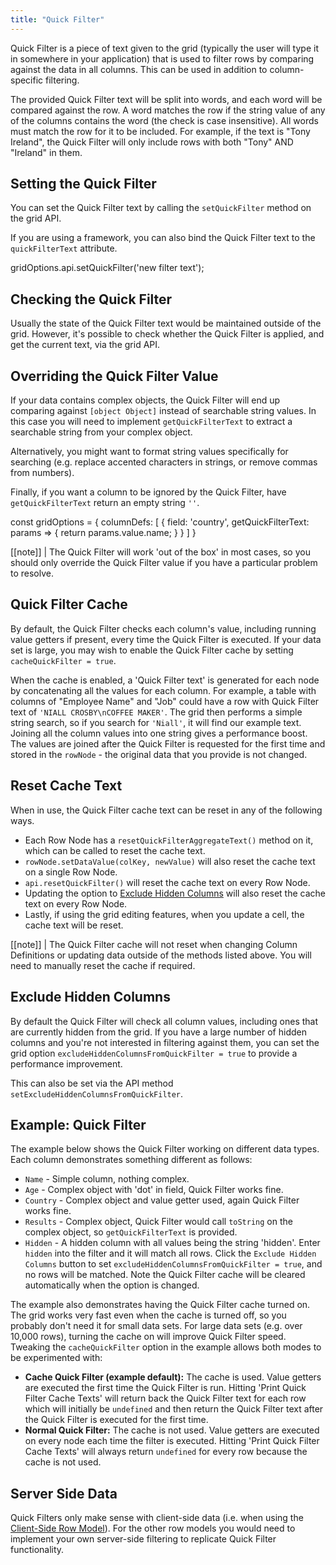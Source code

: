 ```yaml
---
title: "Quick Filter"
---
```


Quick Filter is a piece of text given to the grid (typically the user will type it in somewhere in your application) that is used to filter rows by comparing against the data in all columns. This can be used in addition to column-specific filtering.

The provided Quick Filter text will be split into words, and each word will be compared against the row. A word matches the row if the string value of any of the columns contains the word (the check is case insensitive). All words must match the row for it to be included. For example, if the text is "Tony Ireland", the Quick Filter will only include rows with both "Tony" AND "Ireland" in them.

## Setting the Quick Filter

You can set the Quick Filter text by calling the `setQuickFilter` method on the grid API.

<api-documentation source='grid-api/api.json' section='filter' names='["setQuickFilter"]'></api-documentation>

If you are using a framework, you can also bind the Quick Filter text to the `quickFilterText` attribute.

<api-documentation source='grid-options/properties.json' section='filter' names='["quickFilterText"]'></api-documentation>

<snippet>
gridOptions.api.setQuickFilter('new filter text');
</snippet>

## Checking the Quick Filter

Usually the state of the Quick Filter text would be maintained outside of the grid. However, it's possible to check whether the Quick Filter is applied, and get the current text, via the grid API.

<api-documentation source='grid-api/api.json' section='filter' names='["isQuickFilterPresent", "getQuickFilter"]'></api-documentation>

## Overriding the Quick Filter Value

If your data contains complex objects, the Quick Filter will end up comparing against `[object Object]` instead of searchable string values. In this case you will need to implement `getQuickFilterText` to extract a searchable string from your complex object. 

Alternatively, you might want to format string values specifically for searching (e.g. replace accented characters in strings, or remove commas from numbers).

Finally, if you want a column to be ignored by the Quick Filter, have `getQuickFilterText` return an empty string `''`.

<api-documentation source='column-properties/properties.json' section='filtering' names='["getQuickFilterText"]'></api-documentation>

<snippet>
const gridOptions = {
    columnDefs: [
        {
            field: 'country',
            getQuickFilterText: params => {
                return params.value.name;
            }
        }
    ]
}
</snippet>


[[note]]
| The Quick Filter will work 'out of the box' in most cases, so you should only override the Quick Filter value if you have a particular problem to resolve.

## Quick Filter Cache

By default, the Quick Filter checks each column's value, including running value getters if present, every time the Quick Filter is executed. If your data set is large, you may wish to enable the Quick Filter cache by setting `cacheQuickFilter = true`.

<api-documentation source='grid-options/properties.json' section='filter' names='["cacheQuickFilter"]'></api-documentation>

When the cache is enabled, a 'Quick Filter text' is generated for each node by concatenating all the values for each column. For example, a table with columns of "Employee Name" and "Job" could have a row with Quick Filter text of `'NIALL CROSBY\nCOFFEE MAKER'`. The grid then performs a simple string search, so if you search for `'Niall'`, it will find our example text. Joining all the column values into one string gives a performance boost. The values are joined after the Quick Filter is requested for the first time and stored in the `rowNode` - the original data that you provide is not changed.

## Reset Cache Text

When in use, the Quick Filter cache text can be reset in any of the following ways.

- Each Row Node has a `resetQuickFilterAggregateText()` method on it, which can be called to reset the cache text.
- `rowNode.setDataValue(colKey, newValue)` will also reset the cache text on a single Row Node.
- `api.resetQuickFilter()` will reset the cache text on every Row Node.
- Updating the option to [Exclude Hidden Columns](#exclude-hidden-columns) will also reset the cache text on every Row Node.
- Lastly, if using the grid editing features, when you update a cell, the cache text will be reset.

[[note]]
| The Quick Filter cache will not reset when changing Column Definitions or updating data outside of the methods listed above. You will need to manually reset the cache if required.

## Exclude Hidden Columns

By default the Quick Filter will check all column values, including ones that are currently hidden from the grid. If you have a large number of hidden columns and you're not interested in filtering against them, you can set the grid option `excludeHiddenColumnsFromQuickFilter = true` to provide a performance improvement.

This can also be set via the API method `setExcludeHiddenColumnsFromQuickFilter`.

<api-documentation source='grid-options/properties.json' section='filter' names='["excludeHiddenColumnsFromQuickFilter"]'></api-documentation>

<api-documentation source='grid-api/api.json' section='filter' names='["setExcludeHiddenColumnsFromQuickFilter"]'></api-documentation>

## Example: Quick Filter

The example below shows the Quick Filter working on different data types. Each column demonstrates something different as follows:

- `Name` - Simple column, nothing complex.
- `Age` - Complex object with 'dot' in field, Quick Filter works fine.
- `Country` - Complex object and value getter used, again Quick Filter works fine.
- `Results` - Complex object, Quick Filter would call `toString` on the complex object, so `getQuickFilterText` is provided.
- `Hidden` - A hidden column with all values being the string 'hidden'. Enter `hidden` into the filter and it will match all rows. Click the `Exclude Hidden Columns` button to set `excludeHiddenColumnsFromQuickFilter = true`, and no rows will be matched. Note the Quick Filter cache will be cleared automatically when the option is changed.

The example also demonstrates having the Quick Filter cache turned on. The grid works very fast even when the cache is turned off, so you probably don't need it for small data sets. For large data sets (e.g. over 10,000 rows), turning the cache on will improve Quick Filter speed. Tweaking the `cacheQuickFilter` option in the example allows both modes to be experimented with:

- **Cache Quick Filter (example default):** The cache is used. Value getters are executed the first time the Quick Filter is run. Hitting 'Print Quick Filter Cache Texts' will return back the Quick Filter text for each row which will initially be `undefined` and then return the Quick Filter text after the Quick Filter is executed for the first time.
- **Normal Quick Filter:** The cache is not used. Value getters are executed on every node each time the filter is executed. Hitting 'Print Quick Filter Cache Texts' will always return `undefined` for every row because the cache is not used.

<grid-example title='Quick Filter' name='quick-filter' type='generated' options='{ "exampleHeight": 580 }'></grid-example>

## Server Side Data

Quick Filters only make sense with client-side data (i.e. when using the [Client-Side Row Model](/client-side-model/)). For the other row models you would need to implement your own server-side filtering to replicate Quick Filter functionality.

